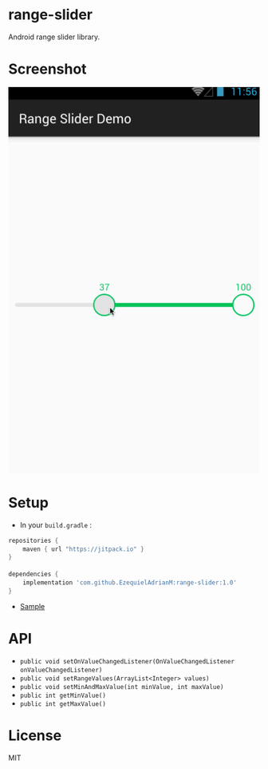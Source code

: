 # range-slider
Android range slider library.

# Screenshot

![range-slider Screenshot](Screenshot.gif)

# Setup

* In your `build.gradle` :

```gradle
repositories {
    maven { url "https://jitpack.io" }
}

dependencies {
    implementation 'com.github.EzequielAdrianM:range-slider:1.0'
}
```

* [Sample](sample/src/main)

# API

* `public void setOnValueChangedListener(OnValueChangedListener onValueChangedListener)`
* `public void setRangeValues(ArrayList<Integer> values)`
* `public void setMinAndMaxValue(int minValue, int maxValue)`
* `public int getMinValue()`
* `public int getMaxValue()`

# License

MIT
